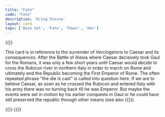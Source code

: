 ```yaml
---
title: "Fate"
code: "Fate"
description: 'Krieg Eterna'
layout: card
tags: ['Base Set', 'Fate', 'Power', 'Hex']
---
```

{{<card-detail-page title="Fate" artwork="Vercingetorix throws down his arms at the feet of Julius Caesar by Lionel Royer (1899)" attr="Julius Caesar">}}
<p>
This card is in reference to the surrender of Vercingetorix to Caesar and its consequences. After the Battle of Alesia where Caesar decisively took Gaul for the Romans, it was only a few short years until Caesar would decide to cross the Rubicon river in northern Italy in order to march on Rome and ultimately end the Republic becoming the First Emperor of Rome. The often repeated phrase "the die is cast" is called into question here. If we are to believe Caesar, as soon as he crossed the Rubicon and entered Italy with his army there was no turning back till he was Emperor. But maybe the events were set in motion by his earlier conquests in Gaul or he could have still preserved the republic through other means (see also {{<cardlink name="Assassin">}}).
</p>
{{<card-detail-image file="caesar-funeral.jpg" caption="Marc Antony's Oration at Caesar's Funeral by George Edward Robertson">}}
{{</card-detail-page>}}